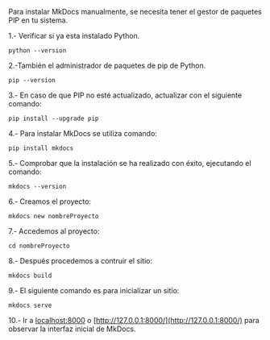 Para instalar MkDocs manualmente, se necesita tener el gestor de paquetes PIP en tu sistema. 

1.- Verificar si ya esta instalado Python.       
``` 
python --version
```
2.-También el administrador de paquetes de pip de Python. 
```
pip --version   
```   
3.- En caso de que PIP no esté actualizado, actualizar con el siguiente comando:   
```
pip install --upgrade pip
```    
4.- Para instalar MkDocs se utiliza comando:
```
pip install mkdocs
```  
5.- Comprobar que la instalación se ha realizado con éxito, ejecutando el comando:
```
mkdocs --version
```  
6.- Creamos el proyecto:
```
mkdocs new nombreProyecto
```  
7.- Accedemos al proyecto:
```
cd nombreProyecto
```  
8.- Después procedemos a contruir el sitio:
```
mkdocs build 
```
9.- El siguiente comando es para inicializar un sitio:
```
mkdocs serve
```  
10.- Ir a [localhost:8000](localhost:8000) o [http://127.0.0.1:8000/](http://127.0.0.1:8000/) para observar la interfaz inicial de MkDocs.